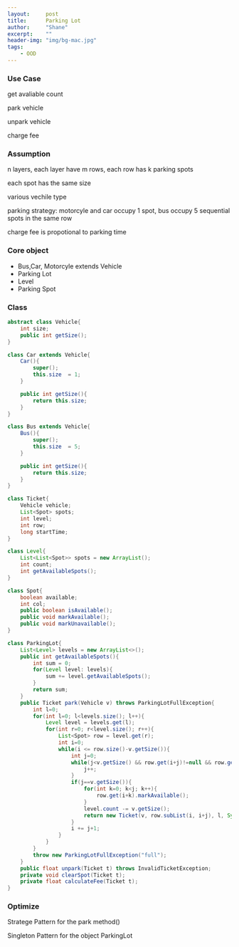 ```yaml
---
layout:     post
title:      Parking Lot
author:     "Shane"
excerpt:    ""
header-img: "img/bg-mac.jpg"
tags:
    - OOD
---
```


### Use Case
get avaliable count

park vehicle

unpark vehicle

charge fee

### Assumption

n layers, each layer have m rows, each row has k parking spots

each spot has the same size

various vechile type

parking strategy: motorcyle and car occupy 1 spot, bus occupy 5 sequential spots in the same row

charge fee is propotional to parking time

### Core object
- Bus,Car, Motorcyle extends Vehicle
- Parking Lot
- Level
- Parking Spot

### Class
```java
abstract class Vehicle{
    int size;
    public int getSize();
}

class Car extends Vehicle{
    Car(){
        super();
        this.size  = 1;
    }

    public int getSize(){
        return this.size;
    }
}

class Bus extends Vehicle{
    Bus(){
        super();
        this.size  = 5;
    }

    public int getSize(){
        return this.size;
    }
}

class Ticket{
    Vehicle vehicle;
    List<Spot> spots;
    int level;
    int row;
    long startTime;
}

class Level{
    List<List<Spot>> spots = new ArrayList();
    int count;
    int getAvailableSpots();
}

class Spot{
    boolean available;
    int col;
    public boolean isAvailable();
    public void markAvailable();
    public void markUnavailable();
}

class ParkingLot{
    List<Level> levels = new ArrayList<>();
    public int getAvailableSpots(){
        int sum = 0;
        for(Level level: levels){
            sum += level.getAvailableSpots();
        }
        return sum;
    }
    public Ticket park(Vehicle v) throws ParkingLotFullException{
        int l=0;
        for(int l=0; l<levels.size(); l++){
            Level level = levels.get(l);
            for(int r=0; r<level.size(); r++){
                List<Spot> row = level.get(r);
                int i=0; 
                while(i <= row.size()-v.getSize()){
                    int j=0;
                    while(j<v.getSize() && row.get(i+j)!=null && row.get(i+j).isAvailable()){
                        j++;
                    }
                    if(j==v.getSize()){
                        for(int k=0; k<j; k++){
                            row.get(i+k).markAvailable();
                        }
                        level.count -= v.getSize();
                        return new Ticket(v, row.subList(i, i+j), l, System.currentTimeMillis());
                    }
                    i += j+1;
                }
            }
        }
        throw new ParkingLotFullException("full");
    }
    public float unpark(Ticket t) throws InvalidTicketException;
    private void clearSpot(Ticket t);
    private float calculateFee(Ticket t);
}

```

### Optimize
Stratege Pattern for the park method()

Singleton Pattern for the object ParkingLot






